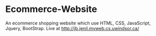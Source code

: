 # Ecommerce-Website
An ecommerce shopping website which use HTML, CSS, JavaScript, Jquery, BootStrap.
Live at http://jb.jenil.myweb.cs.uwindsor.ca/ 
